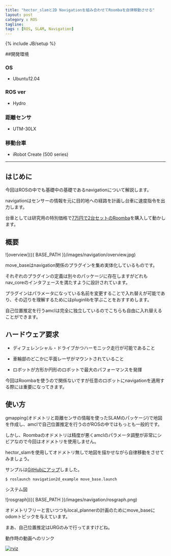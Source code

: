 ```yaml
---
title: "hector_slamと2D Navigationを組み合わせてRoombaを自律移動させる"
layout: post
category : ROS
tagline: 
tags : [ROS, SLAM, Navigation]
---
```


{% include JB/setup %} 

##開発環境

### OS

 * Ubuntu12.04

### ROS ver

 * Hydro

### 距離センサ

 * UTM-30LX

### 移動台車

 * iRobot Create (500 series)

**********

## はじめに

今回はROSの中でも基礎中の基礎であるnavigationについて解説します。

navigationはセンサーの情報を元に目的地への経路を計画し台車に速度指令を出力します。

台車としては研究用の特別価格で[7万円で2台セットのRoomba](http://science.irobot-jp.com/)を購入して動かします。

## 概要

![overview]({{ BASE_PATH }}/images/navigation/overview.jpg)

move_baseはnavigation関係のプラグインを集め実体化しているものです。

それぞれのプラグインの定義は別々のパッケージに存在しますがどれもnav_coreのインタフェースを満たすように設計されています。

プラグインはパラメータになっている名前を変更することで入れ替えが可能であり、その辺りを理解するためにはpluginlibを学ぶことをおすすめします。

自己位置推定を行うamclは完全に独立しているのでこちらも自由に入れ替えることができます。

## ハードウェア要求

 * ディフェレンシャル・ドライブかつハーモニック走行が可能であること

 * 車輪部のどこかに平面レーザがマウントされていること

 * ロボットが方形か円形のロボットで最大のパフォーマンスを発揮

今回はRoombaを使うので関係ないですが任意のロボットにnavigationを適用する際には重要になってきます。

## 使い方

gmapping(オドメトリと距離センサの情報を使ったSLAMのパッケージ)で地図を作成し、amclで自己位置推定を行うのがROSの中ではもっとも一般的です。

しかし、Roombaのオドメトリは精度が悪くamclのパラメータ調整が非常にシビアなので今回はオドメトリを使用しません。

hector_slamを使用してオドメトリ無しで地図を描かせながら自律移動をさせてみましょう。

サンプルは[GitHubにアップ](https://github.com/DaikiMaekawa/ros-navigation2d-example)しました。

    $ roslaunch navigation2d_example move_base.launch

システム図

![rosgraph]({{ BASE_PATH }}/images/navigation/rosgraph.png)

オドメトリフリーと言いつつもlocal_plannerの計画のためにmove_baseにodomトピックを与えています。

まあ、自己位置推定はURGのみで行ってますけどね。

動作時の動画へのリンク

[![rviz](http://img.youtube.com/vi/c68E9-21fkw/0.jpg)](https://www.youtube.com/watch?v=c68E9-21fkw)

